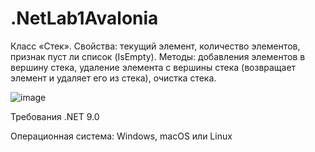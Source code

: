 # .NetLab1Avalonia

Класс «Стек».
Свойства: текущий элемент, количество элементов, признак пуст ли список (IsEmpty).
Методы: добавления элементов в вершину стека, удаление элемента с вершины стека (возвращает элемент и удаляет его из стека), очистка стека.

![image](https://github.com/user-attachments/assets/8deeeaa2-8c70-4ba4-9274-772d39b34dad)


Требования
.NET 9.0

Операционная система: Windows, macOS или Linux
